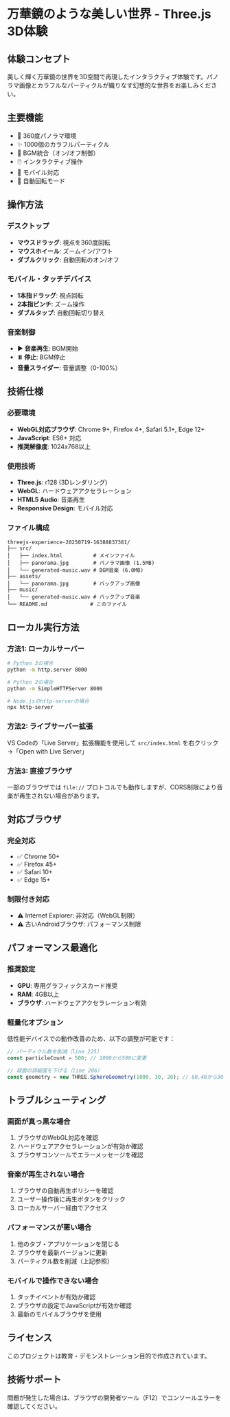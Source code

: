 # 万華鏡のような美しい世界 - Three.js 3D体験

## 体験コンセプト
美しく輝く万華鏡の世界を3D空間で再現したインタラクティブ体験です。パノラマ画像とカラフルなパーティクルが織りなす幻想的な世界をお楽しみください。

## 主要機能
- 🌟 360度パノラマ環境
- ✨ 1000個のカラフルパーティクル
- 🎵 BGM統合（オン/オフ制御）
- 🖱️ インタラクティブ操作
- 📱 モバイル対応
- 🔄 自動回転モード

## 操作方法

### デスクトップ
- **マウスドラッグ**: 視点を360度回転
- **マウスホイール**: ズームイン/アウト
- **ダブルクリック**: 自動回転のオン/オフ

### モバイル・タッチデバイス
- **1本指ドラッグ**: 視点回転
- **2本指ピンチ**: ズーム操作
- **ダブルタップ**: 自動回転切り替え

### 音楽制御
- **▶️ 音楽再生**: BGM開始
- **⏸️ 停止**: BGM停止
- **音量スライダー**: 音量調整（0-100%）

## 技術仕様

### 必要環境
- **WebGL対応ブラウザ**: Chrome 9+, Firefox 4+, Safari 5.1+, Edge 12+
- **JavaScript**: ES6+ 対応
- **推奨解像度**: 1024x768以上

### 使用技術
- **Three.js**: r128 (3Dレンダリング)
- **WebGL**: ハードウェアアクセラレーション
- **HTML5 Audio**: 音楽再生
- **Responsive Design**: モバイル対応

### ファイル構成
```
threejs-experience-20250719-16388837381/
├── src/
│   ├── index.html          # メインファイル
│   ├── panorama.jpg        # パノラマ画像 (1.5MB)
│   └── generated-music.wav # BGM音楽 (6.0MB)
├── assets/
│   └── panorama.jpg        # バックアップ画像
├── music/
│   └── generated-music.wav # バックアップ音楽
└── README.md              # このファイル
```

## ローカル実行方法

### 方法1: ローカルサーバー
```bash
# Python 3の場合
python -m http.server 8000

# Python 2の場合
python -m SimpleHTTPServer 8000

# Node.jsのhttp-serverの場合
npx http-server
```

### 方法2: ライブサーバー拡張
VS Codeの「Live Server」拡張機能を使用して `src/index.html` を右クリック→「Open with Live Server」

### 方法3: 直接ブラウザ
一部のブラウザでは `file://` プロトコルでも動作しますが、CORS制限により音楽が再生されない場合があります。

## 対応ブラウザ

### 完全対応
- ✅ Chrome 50+
- ✅ Firefox 45+
- ✅ Safari 10+
- ✅ Edge 15+

### 制限付き対応
- ⚠️ Internet Explorer: 非対応（WebGL制限）
- ⚠️ 古いAndroidブラウザ: パフォーマンス制限

## パフォーマンス最適化

### 推奨設定
- **GPU**: 専用グラフィックスカード推奨
- **RAM**: 4GB以上
- **ブラウザ**: ハードウェアアクセラレーション有効

### 軽量化オプション
低性能デバイスでの動作改善のため、以下の調整が可能です：
```javascript
// パーティクル数を削減（line 225）
const particleCount = 500; // 1000から500に変更

// 球面の詳細度を下げる（line 206）
const geometry = new THREE.SphereGeometry(1000, 30, 20); // 60,40から30,20に変更
```

## トラブルシューティング

### 画面が真っ黒な場合
1. ブラウザのWebGL対応を確認
2. ハードウェアアクセラレーションが有効か確認
3. ブラウザコンソールでエラーメッセージを確認

### 音楽が再生されない場合
1. ブラウザの自動再生ポリシーを確認
2. ユーザー操作後に再生ボタンをクリック
3. ローカルサーバー経由でアクセス

### パフォーマンスが悪い場合
1. 他のタブ・アプリケーションを閉じる
2. ブラウザを最新バージョンに更新
3. パーティクル数を削減（上記参照）

### モバイルで操作できない場合
1. タッチイベントが有効か確認
2. ブラウザの設定でJavaScriptが有効か確認
3. 最新のモバイルブラウザを使用

## ライセンス
このプロジェクトは教育・デモンストレーション目的で作成されています。

## 技術サポート
問題が発生した場合は、ブラウザの開発者ツール（F12）でコンソールエラーを確認してください。